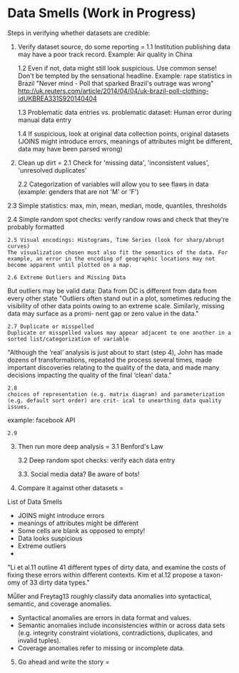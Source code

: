 Data Smells (Work in Progress)
===========

Steps in verifying whether datasets are credible:

1. Verify dataset source, do some reporting
=
  1.1 Institution publishing data may have a poor track record. Example: Air quality in China

	1.2 Even if not, data might still look suspicious. Use common sense! Don't be tempted by the sensational headline. Example: rape statistics in Brazil
"Never mind - Poll that sparked Brazil's outrage was wrong"
http://uk.reuters.com/article/2014/04/04/uk-brazil-poll-clothing-idUKBREA331S920140404

	1.3 Problematic data entries vs. problematic dataset: Human error during manual data entry
	
	1.4 If suspicious, look at original data collection points, original datasets (JOINS might introduce errors, meanings of attributes might be different, data may have been parsed wrong)

2. Clean up dirt
=
	2.1 Check for 'missing data', 'inconsistent values', 'unresolved duplicates'

	2.2 Categorization of variables will allow you to see flaws in data (example: genders that are not 'M' or 'F')

  2.3 Simple statistics: max, min, mean, median, mode, quantiles, thresholds
  
  2.4 Simple random spot checks: verify randow rows and check that they're probably formatted
  
	2.5 Visual encodings: Histograms, Time Series (look for sharp/abrupt curves)
	The visualization chosen must also fit the semantics of the data. For example, an error in the encoding of geographic locations may not become apparent until plotted on a map.
	
	2.6 Extreme Outliers and Missing Data
But outliers may be valid data: Data from DC is different from data from every other state
"Outliers often stand out in a plot, sometimes reducing the visibility of other data points owing to an extreme scale. Similarly, missing data may surface as a promi- nent gap or zero value in the data."

	2.7 Duplicate or misspelled
	Duplicate or misspelled values may appear adjacent to one another in a sorted list/categorization of variable

"Although the ‘real’ analysis is just about to start (step 4), John has made dozens of transformations, repeated the process several times, made important discoveries relating to the quality of the data, and made many decisions impacting the quality of the final ‘clean’ data."
	
	2.8 
	choices of representation (e.g. matrix diagram) and parameterization (e.g. default sort order) are crit- ical to unearthing data quality issues.
example: facebook API

	2.9
	

3. Then run more deep analysis
=
	3.1 Benford's Law

	3.2 Deep random spot checks: verify each data entry
	
	3.3. Social media data? Be aware of bots!


4. Compare it against other datasets
=

List of Data Smells
- JOINS might introduce errors
- meanings of attributes might be different
- Some cells are blank as opposed to empty!
- Data looks suspicious
- Extreme outliers
- 

"Li et al.11 outline 41 different types of dirty data, and examine the costs of fixing these errors within different contexts. Kim et al.12 propose a taxon- omy of 33 dirty data types."


Mü̈ller and Freytag13 roughly classify data anomalies into syntactical, semantic, and coverage anomalies.
- Syntactical anomalies are errors in data format and values. 
- Semantic anomalies include inconsistencies within or across data sets (e.g. integrity constraint violations, contradictions, duplicates, and invalid tuples). 
- Coverage anomalies refer to missing or incomplete data.

5. Go ahead and write the story
=



